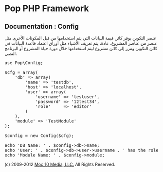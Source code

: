 Pop PHP Framework
=================

Documentation : Config
----------------------

عنصر التكوين يوفر كائن قيمة البيانات التي يتم استخدامها من قبل المكونات الأخرى مثل عنصر من عناصر المشروع. عادة، يتم تعريف الأشياء مثل أوراق اعتماد قاعدة البيانات في كائن التكوين ومرر إلى كائن مشروع ليتم استخدامها خلال دورة حياة المشروع أو البرنامج النصي.

<pre>
use Pop\Config;

$cfg = array(
    'db' => array(
        'name' => 'testdb',
        'host' => 'localhost',
        'user' => array(
            'username' => 'testuser',
            'password' => '12test34',
            'role'     => 'editor'
        )
    ),
    'module' => 'TestModule'
);

$config = new Config($cfg);

echo 'DB Name: ' . $config->db->name;
echo 'User: ' . $config->db->user->username . ' has the role: ' . $config->db->user->role;
echo 'Module Name: ' . $config->module;
</pre>

(c) 2009-2012 [Moc 10 Media, LLC.](http://www.moc10media.com) All Rights Reserved.
